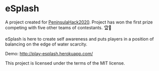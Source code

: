 # eSplash
A project created for <a href="https://www.facebook.com/peninsulahack">PeninsulaHack2020</a>. Project has won the first prize competing with five other teams of contestants. 🏆🥇

eSplash is here to create self awareness and puts players in a position of balancing on the edge of water scarcity.

Demo: http://play-esplash.herokuapp.com/

This project is licensed under the terms of the MIT license.
